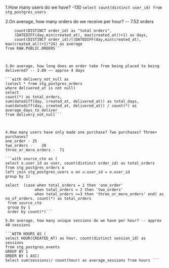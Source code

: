 1.How many users do we have? -130
```select count(distinct user_id) from stg_postgres_users```


2.On average, how many orders do we receive per hour? -- 7.52 orders
```select 
    count(DISTINCT order_id) as "total orders",
    (DATEDIFF(day,min(created_at), max(created_at))+1) as days,
    count(DISTINCT order_id)/((DATEDIFF(day,min(created_at), max(created_at))+1)*24) as average
from RAW.PUBLIC.ORDERS```



3.On average, how long does an order take from being placed to being delivered? -- 3.89 ~~ approx 4 days

```with delivery_not_null as 
(select * from stg_postgres_orders 
where delivered_at is not null)
select 
count(*) as total_orders,
sum(datediff(day, created_at, delivered_at)) as total_days,
sum(datediff(day, created_at, delivered_at)) / count(*) as average_days_to_deliver
from delivery_not_null```



4.How many users have only made one purchase? Two purchases? Three+ purchases? 
one_order -	25
two_orders -	28
three_or_more_orders -	71

```with source_cte as (
select o.user_id as user, count(distinct order_id) as total_orders from stg_postgres_orders o
left join stg_postgres_users u on u.user_id = o.user_id
group by 1)

select  (case when total_orders = 1 then 'one_order'
             when total_orders = 2 then 'two_orders'
             when total_orders >=3 then 'three_or_more_orders' end) as no_of_orders, count(*) as total_orders
 from source_cte
 group by 1
 order by count(*)```

5.On average, how many unique sessions do we have per hour? -- approx 40 sessions

```WITH HOURS AS (
select HOUR(CREATED_AT) as hour, count(distinct session_id) as sessions  
from stg_postgres_events
GROUP BY 1
ORDER BY 1 ASC)
Select sum(sessions)/ count(hour) as average_sessions from hours ```



